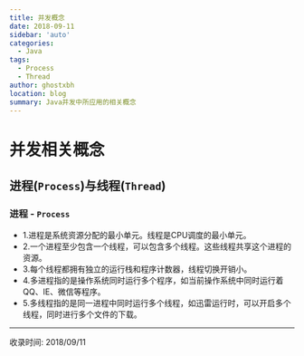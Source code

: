```yaml
---
title: 并发概念
date: 2018-09-11
sidebar: 'auto'
categories:
  - Java
tags:
  - Process
  - Thread
author: ghostxbh
location: blog
summary: Java并发中所应用的相关概念
---
```

# 并发相关概念

## 进程(`Process`)与线程(`Thread`)

### 进程 - `Process`

+ 1.进程是系统资源分配的最小单元。线程是CPU调度的最小单元。
+ 2.一个进程至少包含一个线程，可以包含多个线程。这些线程共享这个进程的资源。
+ 3.每个线程都拥有独立的运行栈和程序计数器，线程切换开销小。
+ 4.多进程指的是操作系统同时运行多个程序，如当前操作系统中同时运行着QQ、IE、微信等程序。
+ 5.多线程指的是同一进程中同时运行多个线程，如迅雷运行时，可以开启多个线程，同时进行多个文件的下载。


---
收录时间: 2018/09/11

<Vssue :title="$title" />
